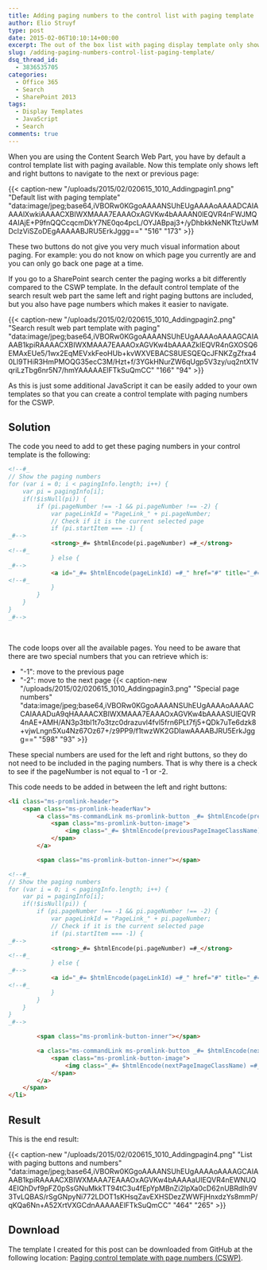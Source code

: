 ```yaml
---
title: Adding paging numbers to the control list with paging template
author: Elio Struyf
type: post
date: 2015-02-06T10:10:14+00:00
excerpt: The out of the box list with paging display template only shows previous and next page buttons. In this post I show you how to add page numbers to it.
slug: /adding-paging-numbers-control-list-paging-template/
dsq_thread_id:
  - 3836535705
categories:
  - Office 365
  - Search
  - SharePoint 2013
tags:
  - Display Templates
  - JavaScript
  - Search
comments: true
---
```


When you are using the Content Search Web Part, you have by default a control template list with paging available. Now this template only shows left and right buttons to navigate to the next or previous page:

{{< caption-new "/uploads/2015/02/020615_1010_Addingpagin1.png" "Default list with paging template"  "data:image/jpeg;base64,iVBORw0KGgoAAAANSUhEUgAAAAoAAAADCAIAAAAlXwkiAAAACXBIWXMAAA7EAAAOxAGVKw4bAAAAN0lEQVR4nFWJMQ4AIAjE+P9fnQQCcqcmDkY7NE0qo4pcL/OYJABpaj3+/yDhbkkNeNKTtzUwMDclzViSZoDEgAAAAABJRU5ErkJggg==" "516" "173" >}}

These two buttons do not give you very much visual information about paging. For example: you do not know on which page you currently are and you can only go back one page at a time.

If you go to a SharePoint search center the paging works a bit differently compared to the CSWP template. In the default control template of the search result web part the same left and right paging buttons are included, but you also have page numbers which makes it easier to navigate.

{{< caption-new "/uploads/2015/02/020615_1010_Addingpagin2.png" "Search result web part template with paging"  "data:image/jpeg;base64,iVBORw0KGgoAAAANSUhEUgAAAAoAAAAGCAIAAAB1kpiRAAAACXBIWXMAAA7EAAAOxAGVKw4bAAAAZklEQVR4nGXOSQ6EMAxEUe5/1wx2EqMEVxkFeoHUb+kvWXVEBACS8UESQEQcJFNKZgZfxa40Ll9THiR3HmPMOQG35ecC3M/Hzt+f/3YGkHNurZW6qUgp5V3zy/uq2ntX1VqriLzTbg6nr5N7/hmYAAAAAElFTkSuQmCC" "166" "94" >}}

As this is just some additional JavaScript it can be easily added to your own templates so that you can create a control template with paging numbers for the CSWP.

## Solution

The code you need to add to get these paging numbers in your control template is the following:

```html
<!--#_
// Show the paging numbers
for (var i = 0; i < pagingInfo.length; i++) {
    var pi = pagingInfo[i];
    if(!$isNull(pi)) {
        if (pi.pageNumber !== -1 && pi.pageNumber !== -2) {
            var pageLinkId = "PageLink_" + pi.pageNumber;
            // Check if it is the current selected page
            if (pi.startItem === -1) {
_#-->
            <strong>_#= $htmlEncode(pi.pageNumber) =#_</strong>
<!--#_
            } else {
_#-->
            <a id="_#= $htmlEncode(pageLinkId) =#_" href="#" title="_#= $htmlEncode(pi.title) =#_" onclick="$getClientControl(this).page(_#= $htmlEncode(pi.startItem) =#_);return Srch.U.cancelEvent(event);">_#= $htmlEncode(pi.pageNumber) =#_</a>
<!--#_
            }
        }
    }
}
_#-->
```

&nbsp;

The code loops over all the available pages. You need to be aware that there are two special numbers that you can retrieve which is:

*   "-1": move to the previous page
*   "-2": move to the next page
{{< caption-new "/uploads/2015/02/020615_1010_Addingpagin3.png" "Special page numbers"  "data:image/jpeg;base64,iVBORw0KGgoAAAANSUhEUgAAAAoAAAACCAIAAADuA9qHAAAACXBIWXMAAA7EAAAOxAGVKw4bAAAASUlEQVR4nAE+AMH/AN3p3tbl1t7o3tzc0drazuvl4fvl5frn6PLt7fj5+QDk7uTe6dzk8+vjwLngn5Xu4Nz67Oz67+/z9PP9/f1twzWK2GDIawAAAABJRU5ErkJggg==" "598" "93" >}}

These special numbers are used for the left and right buttons, so they do not need to be included in the paging numbers. That is why there is a check to see if the pageNumber is not equal to -1 or -2.

This code needs to be added in between the left and right buttons:

```html
<li class="ms-promlink-header">
    <span class="ms-promlink-headerNav">
        <a class="ms-commandLink ms-promlink-button _#= $htmlEncode(previousPageContainerClassName) =#_" title="_#= $htmlEncode(firstPage.title) =#_" href="#" onclick='$getClientControl(this).page(_#= $htmlEncode(firstPage.startItem) =#_);return Srch.U.cancelEvent(event);'>
            <span class="ms-promlink-button-image">
                <img class="_#= $htmlEncode(previousPageImageClassName) =#_" alt="_#= $htmlEncode(firstPage.title) =#_" src="_#= $urlHtmlEncode(GetThemedImageUrl('spcommon.png')) =#_">
            </span>
        </a>

        <span class="ms-promlink-button-inner"></span>

<!--#_
// Show the paging numbers
for (var i = 0; i < pagingInfo.length; i++) {
    var pi = pagingInfo[i];
    if(!$isNull(pi)) {
        if (pi.pageNumber !== -1 && pi.pageNumber !== -2) {
            var pageLinkId = "PageLink_" + pi.pageNumber;
            // Check if it is the current selected page
            if (pi.startItem === -1) {
_#-->
            <strong>_#= $htmlEncode(pi.pageNumber) =#_</strong>
<!--#_
            } else {
_#-->
            <a id="_#= $htmlEncode(pageLinkId) =#_" href="#" title="_#= $htmlEncode(pi.title) =#_" onclick="$getClientControl(this).page(_#= $htmlEncode(pi.startItem) =#_);return Srch.U.cancelEvent(event);">_#= $htmlEncode(pi.pageNumber) =#_</a>
<!--#_
            }
        }
    }
}
_#-->

        <span class="ms-promlink-button-inner"></span>

        <a class="ms-commandLink ms-promlink-button _#= $htmlEncode(nextPageContainerClassName) =#_" title="_#= $htmlEncode(lastPage.title) =#_" href="#" onclick='$getClientControl(this).page(_#= $htmlEncode(lastPage.startItem) =#_);return Srch.U.cancelEvent(event);'>
            <span class="ms-promlink-button-image">
                <img class="_#= $htmlEncode(nextPageImageClassName) =#_" alt="_#= $htmlEncode(lastPage.title) =#_" src="_#= $urlHtmlEncode(GetThemedImageUrl('spcommon.png')) =#_">
            </span>
        </a>
    </span>
</li>
```


## Result

This is the end result:

{{< caption-new "/uploads/2015/02/020615_1010_Addingpagin4.png" "List with paging buttons and numbers"  "data:image/jpeg;base64,iVBORw0KGgoAAAANSUhEUgAAAAoAAAAGCAIAAAB1kpiRAAAACXBIWXMAAA7EAAAOxAGVKw4bAAAAaUlEQVR4nEWNUQ4EIQhDvf9pFZ0pSsGNuMkkTT94tC3u4fEpYpMBnZi2lpXa0cD62nUBRdlh9V3TvLQBAS/rSgGNpyNi772LDOT1sKHsqZavEXHSDezZWWFjHnxdzYs8mmP/qKQa6Nn+A52XrtVXGCdnAAAAAElFTkSuQmCC" "464" "265" >}}

## Download

The template I created for this post can be downloaded from GitHub at the following location: [Paging control template with page numbers (CSWP)](https://github.com/SPCSR/DisplayTemplates/tree/master/Search%20Display%20Templates/Paging%20control%20template%20with%20page%20numbers%20(CSWP) "Paging control template with page numbers - CSWP").